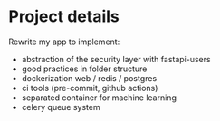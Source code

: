# Project details

Rewrite my app to implement:
- abstraction of the security layer with fastapi-users
- good practices in folder structure
- dockerization web / redis / postgres
- ci tools (pre-commit, github actions)
- separated container for machine learning
- celery queue system
